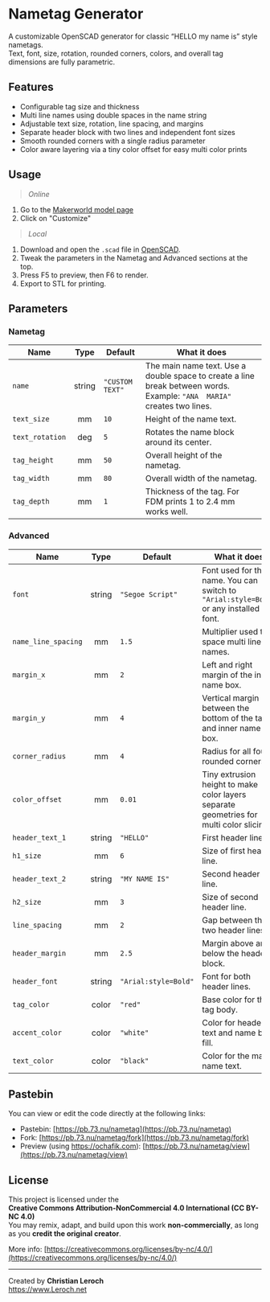# Nametag Generator

A customizable OpenSCAD generator for classic “HELLO my name is” style nametags.  
Text, font, size, rotation, rounded corners, colors, and overall tag dimensions are fully parametric.

## Features

- Configurable tag size and thickness
- Multi line names using double spaces in the name string
- Adjustable text size, rotation, line spacing, and margins
- Separate header block with two lines and independent font sizes
- Smooth rounded corners with a single radius parameter
- Color aware layering via a tiny color offset for easy multi color prints

## Usage

> *Online*
1. Go to the [Makerworld model page](https://makerworld.com/@nirastich)
2. Click on "Customize"

> *Local*
1. Download and open the `.scad` file in [OpenSCAD](https://openscad.org).  
2. Tweak the parameters in the Nametag and Advanced sections at the top.  
3. Press F5 to preview, then F6 to render.  
4. Export to STL for printing.

## Parameters

### Nametag

| Name | Type | Default | What it does |
|---|:---:|---|---|
| `name` | string | `"CUSTOM  TEXT"` | The main name text. Use a double space to create a line break between words. Example: `"ANA  MARIA"` creates two lines. |
| `text_size` | mm | `10` | Height of the name text. |
| `text_rotation` | deg | `5` | Rotates the name block around its center. |
| `tag_height` | mm | `50` | Overall height of the nametag. |
| `tag_width` | mm | `80` | Overall width of the nametag. |
| `tag_depth` | mm | `1` | Thickness of the tag. For FDM prints 1 to 2.4 mm works well. |

### Advanced

| Name | Type | Default | What it does |
|---|:---:|---|---|
| `font` | string | `"Segoe Script"` | Font used for the name. You can switch to `"Arial:style=Bold"` or any installed font. |
| `name_line_spacing` | mm | `1.5` | Multiplier used to space multi line names. |
| `margin_x` | mm | `2` | Left and right margin of the inner name box. |
| `margin_y` | mm | `4` | Vertical margin between the bottom of the tag and inner name box. |
| `corner_radius` | mm | `4` | Radius for all four rounded corners. |
| `color_offset` | mm | `0.01` | Tiny extrusion height to make color layers separate geometries for multi color slicing. |
| `header_text_1` | string | `"HELLO"` | First header line. |
| `h1_size` | mm | `6` | Size of first header line. |
| `header_text_2` | string | `"MY NAME IS"` | Second header line. |
| `h2_size` | mm | `3` | Size of second header line. |
| `line_spacing` | mm | `2` | Gap between the two header lines. |
| `header_margin` | mm | `2.5` | Margin above and below the header block. |
| `header_font` | string | `"Arial:style=Bold"` | Font for both header lines. |
| `tag_color` | color | `"red"` | Base color for the tag body. |
| `accent_color` | color | `"white"` | Color for header text and name box fill. |
| `text_color` | color | `"black"` | Color for the main name text. |

## Pastebin

You can view or edit the code directly at the following links:

- Pastebin: [https://pb.73.nu/nametag](https://pb.73.nu/nametag)
- Fork: [https://pb.73.nu/nametag/fork](https://pb.73.nu/nametag/fork)
- Preview (using https://ochafik.com): [https://pb.73.nu/nametag/view](https://pb.73.nu/nametag/view)

## License

This project is licensed under the  
**Creative Commons Attribution-NonCommercial 4.0 International (CC BY-NC 4.0)**  
You may remix, adapt, and build upon this work **non-commercially**, as long as you **credit the original creator**.

More info: [https://creativecommons.org/licenses/by-nc/4.0/](https://creativecommons.org/licenses/by-nc/4.0/)

---

Created by **Christian Leroch**  
https://www.Leroch.net
